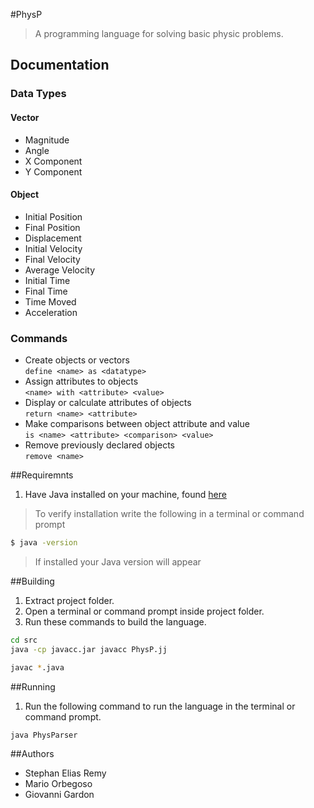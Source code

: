 #PhysP
> A programming language for solving basic physic problems.

## Documentation
### Data Types
#### Vector
* Magnitude
* Angle
* X Component
* Y Component

#### Object
* Initial Position
* Final Position
* Displacement
* Initial Velocity
* Final Velocity
* Average Velocity
* Initial Time
* Final Time
* Time Moved
* Acceleration

### Commands
*  Create objects or vectors <br />
`define <name> as <datatype>`
*  Assign attributes to objects <br />
`<name> with <attribute> <value>`
* Display or calculate attributes of objects <br />
`return <name> <attribute>`
* Make comparisons between object attribute and value <br />
`is <name> <attribute> <comparison> <value>`
* Remove previously declared objects <br />
`remove <name>`

##Requiremnts
1. Have Java installed on your machine, found [here](http://www.oracle.com/technetwork/java/javase/downloads/jdk8-downloads-2133151.html)

> To verify installation write the following in a terminal or command prompt

```bash
$ java -version
```

>If installed your Java version will appear

##Building
1. Extract project folder.
2. Open a terminal or command prompt inside project folder.
3. Run these commands to build the language.
```bash
cd src
java -cp javacc.jar javacc PhysP.jj
```
```bash
javac *.java
```

##Running
1. Run the following command to run the language in the terminal or command prompt.
```bash
java PhysParser
```

##Authors
* Stephan Elias Remy
* Mario Orbegoso
* Giovanni Gardon